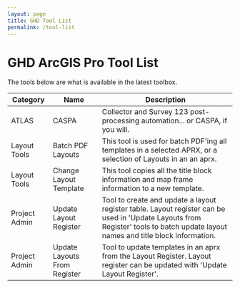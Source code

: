 ```yaml
---
layout: page 
title: GHD Tool List 
permalink: /tool-list
---
```


# GHD ArcGIS Pro Tool List

The tools below are what is available in the latest toolbox.

|Category | Name | Description|
--- | --- | ---
 ATLAS | CASPA |Collector and Survey 123 post-processing automation... or CASPA, if you will.
 Layout Tools | Batch PDF Layouts |This tool is used for batch PDF'ing all templates in a selected APRX, or a selection of Layouts in an an aprx. 
 Layout Tools | Change Layout Template |This tool copies all the title block information and map frame information to a new template.
 Project Admin | Update Layout Register |Tool to create and update a layout register table. Layout register can be used in 'Update Layouts from Register' tools to batch update layout names and title block information.
 Project Admin | Update Layouts From Register |Tool to update templates in an aprx from the Layout Register. Layout register can be updated with 'Update Layout Register'.

